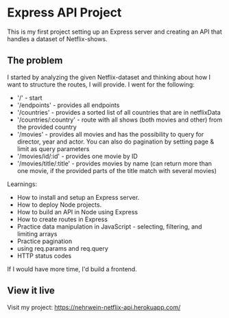 # Express API Project

This is my first project setting up an Express server and creating an API that handles a dataset of Netflix-shows.

## The problem

I started by analyzing the given Netflix-dataset and thinking about how I want to structure the routes, I will provide. I went for the following: 
- '/' - start
- '/endpoints' - provides all endpoints
- '/countries' - provides a sorted list of all countries that are in netflixData
- '/countries/:country' - route with all shows (both movies and other) from the provided country
- '/movies' - provides all movies and has the possibility to query for director, year and actor. You can also do pagination by setting page & limit as query parameters
- '/movies/id/:id' - provides one movie by ID
- '/movies/title/:title' - provides movies by name (can return more than one movie, if the provided parts of the title match with several movies)

Learnings:
- How to install and setup an Express server.
- How to deploy Node projects.
- How to build an API in Node using Express
- How to create routes in Express
- Practice data manipulation in JavaScript - selecting, filtering, and limiting arrays
- Practice pagination
- using req.params and req.query
- HTTP status codes

If I would have more time, I'd build a frontend.

## View it live

Visit my project: https://nehrwein-netflix-api.herokuapp.com/
